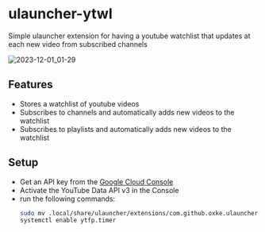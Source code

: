 # ulauncher-ytwl
Simple ulauncher extension for having a youtube watchlist that updates at each new video from subscribed channels

![2023-12-01\_01-29](https://github.com/Oxke/ulauncher-ytwl/assets/40807290/68f126bf-f83e-4893-b2a1-b67d8fca4157)

## Features
- Stores a watchlist of youtube videos
- Subscribes to channels and automatically adds new videos to the watchlist
- Subscribes to playlists and automatically adds new videos to the watchlist

## Setup
- Get an API key from the [Google Cloud Console](https://console.cloud.google.com/apis/credentials)
- Activate the YouTube Data API v3 in the Console
- run the following commands:
    ```bash
    sudo mv .local/share/ulauncher/extensions/com.github.oxke.ulauncher-ytwl/ytfp.* /etc/systemd/system/
    systemctl enable ytfp.timer
    ```
